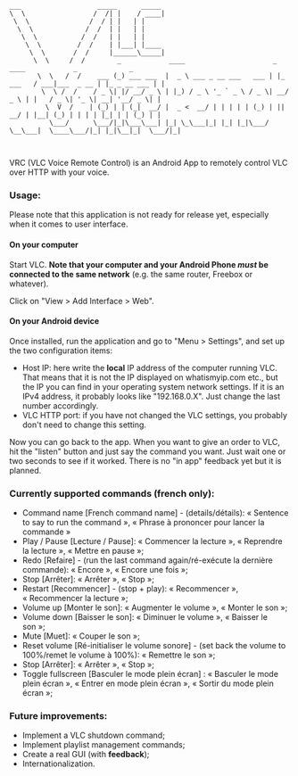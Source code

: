 ```
___                   _____      _____ 
\  \                 /  /| |    / ____|
 \  \               /  / | |   | |    
  \  \             /  /  | |   | | 
   \  \           /  /   | |   | | 
    \  \         /  /    | |___| |____ 
     \  \       /  /     |______\_____|
      \  \     /  /        _            ____                      _          ____            _             _ 
       \  \   /  /    ___ (_) ___ ___  |  _ \ ___ _ __ ___   ___ | |_ ___   / ___|___  _ __ | |_ _ __ ___ | |
        \  \ /  /    / _ \| |/ __/ _ \ | |_) / _ \ '_ ` _ \ / _ \| __/ _ \ | |   / _ \| '_ \| __| '__/ _ \| |
         \  V  /    | (_) | | (_|  __/ |  _ <  __/ | | | | | (_) | ||  __/ | |__| (_) | | | | |_| | | (_) | |
          \___/      \___/|_|\___\___| |_| \_\___|_| |_| |_|\___/ \__\___|  \____\___/|_| |_|\__|_|  \___/|_|

                      
```
    
VRC (VLC Voice Remote Control) is an Android App to remotely control VLC over HTTP with your voice.

### Usage:
Please note that this application is not ready for release yet, especially when it comes to user interface.

#### On your computer
Start VLC. **Note that your computer and your Android Phone *must* be connected to the same network** (e.g. the same router, Freebox or whatever).

Click on "View > Add Interface > Web".

#### On your Android device
Once installed, run the application and go to "Menu > Settings", and set up the two configuration items:
 * Host IP: here write the **local** IP address of the computer running VLC. That means that it is not the IP displayed on whatismyip.com etc., but the IP you can find in your operating system network settings. If it is an IPv4 address, it probably looks like "192.168.0.X". Just change the last number accordingly.
 * VLC HTTP port: if you have not changed the VLC settings, you probably don't need to change this setting.

Now you can go back to the app. When you want to give an order to VLC, hit the "listen" button and just say the command you want. Just wait one or two seconds to see if it worked. There is no "in app" feedback yet but it is planned.


### Currently supported commands (french only):
 * Command name [French command name] - (details/détails): « Sentence to say to run the command », « Phrase à prononcer pour lancer la commande »
 * Play / Pause [Lecture / Pause]: « Commencer la lecture », « Reprendre la lecture », « Mettre en pause »;
 * Redo [Refaire] - (run the last command again/ré-exécute la dernière commande): « Encore », « Encore une fois »;
 * Stop [Arrêter]: « Arrêter », « Stop »;
 * Restart [Recommencer] - (stop + play): « Recommencer », « Recommencer la lecture »;
 * Volume up [Monter le son]: « Augmenter le volume », « Monter le son »;
 * Volume down [Baisser le son]: « Diminuer le volume », « Baisser le son »;
 * Mute [Muet]: « Couper le son »;
 * Reset volume [Ré-initialiser le volume sonore] - (set back the volume to 100%/remet le volume à 100%): « Remettre le son »;
 * Stop [Arrêter]: « Arrêter », « Stop »;
 * Toggle fullscreen [Basculer le mode plein écran] : « Basculer le mode plein écran », « Entrer en mode plein écran », « Sortir du mode plein écran »;

### Future improvements:
 * Implement a VLC shutdown command;
 * Implement playlist management commands;
 * Create a real GUI (with **feedback**);
 * Internationalization.
